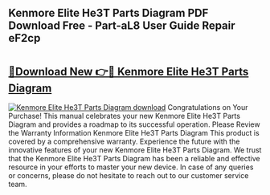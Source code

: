 ## Kenmore Elite He3T Parts Diagram PDF Download Free - Part-aL8 User Guide Repair eF2cp

# <h2><a href="http://dfj4jqv.blite.top/?on=Kenmore+Elite+He3T+Parts+Diagram">🔗Download New 👉🔴 Kenmore Elite He3T Parts Diagram</a></h2>

[![Kenmore Elite He3T Parts Diagram download](https://i.imgur.com/lujVjoI.png)](http://dfj4jqv.blite.top/?on=Kenmore+Elite+He3T+Parts+Diagram)
Congratulations on Your Purchase! This manual celebrates your new Kenmore Elite He3T Parts Diagram and provides a roadmap to its successful operation. Please Review the Warranty Information Kenmore Elite He3T Parts Diagram This product is covered by a comprehensive warranty. Experience the future with the innovative features of your new Kenmore Elite He3T Parts Diagram. We trust that the Kenmore Elite He3T Parts Diagram has been a reliable and effective resource in your efforts to master your new device. In case of any queries or concerns, please do not hesitate to reach out to our customer service team.
